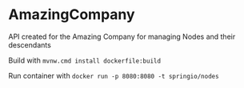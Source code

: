 # AmazingCompany
API created for the Amazing Company for managing Nodes and their descendants

Build with
`mvnw.cmd install dockerfile:build`

Run container with
`docker run -p 8080:8080 -t springio/nodes`